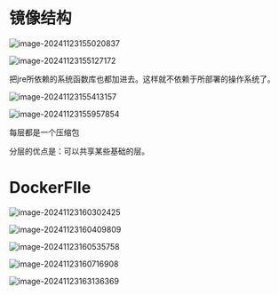 #  镜像结构

![image-20241123155020837](D:\md_image\image-20241123155020837.png)

 ![image-20241123155127172](D:\md_image\image-20241123155127172.png)

把jre所依赖的系统函数库也都加进去。这样就不依赖于所部署的操作系统了。

 ![image-20241123155413157](D:\md_image\image-20241123155413157.png)

![image-20241123155957854](D:\md_image\image-20241123155957854.png)

每层都是一个压缩包

分层的优点是：可以共享某些基础的层。



# DockerFIle

![image-20241123160302425](D:\md_image\image-20241123160302425.png)

![image-20241123160409809](D:\md_image\image-20241123160409809.png)

![image-20241123160535758](D:\md_image\image-20241123160535758.png)

![image-20241123160716908](D:\md_image\image-20241123160716908.png)

![image-20241123163136369](D:\md_image\image-20241123163136369.png)